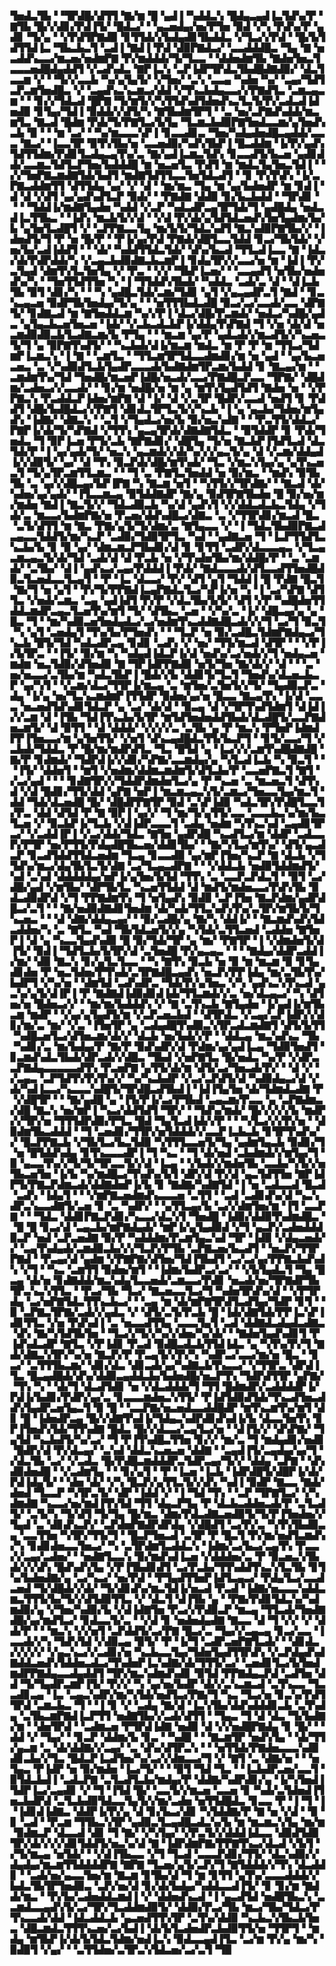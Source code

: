 ▜▅▟▃▜▙▝▝▜▛▟█▞▟▜▜▝▇▞▆▝█▝▄▟▐▝▚▟▟▃▚▝█▟▄▃▄▟▐▃▜▟▚▞▛▝▇▜▙▝█▞▞▟▊▞▛▟▐▜▞▝█▟▃▞▝▝▄▃▅▟▄▞▅▞▛▜▅▝▉▟▝▞▚▝▛▟▚▞▛▝▄▟▊▝▜▞▄▝▝▞▛▟▜▛▇▟▉▝▊▜▜▟▞▞▙▟▄▟▊▜▙▟▟▃▝▞▜▃▞▞▛▟▝▝█▞▙▜▟▜▜▟▐▃▝▜▙▃▙▃▜▝▃▟▐▝▇▟▐▝▛▟▝▟▉▛▇▟▃▞▝▃▃▟▟▟█▃▝▜▄▝▇▝▅▃▟▟▚▃▃▞▆▃▅▞▅▟▆▛▇▝▛▞▆▟▟▟▞▜▞▜▃▃▝▝▟▟▅▟▆▜▙▝▇▟▅▜▅▃▜▃▃▃▅▟█▟▄▟▟▜▝▞▃▟▚▟▃▝▇▛▐▃▚▝▃▛▐▟▛▜▛▟▃▜▙▟█▟▇▟▉▞▝▟▃▜▃▃▆▝▞▝▝▜▞▞▃▃▙▝▚▞▄▜▄▜▞▝▞▜▅▞▝▃▚▝▃▃▄▝▚▟▅▝▚▞▝▃▄▞▜▟▜▃▛▃▆▜▅▟█▃▝▞▝▃▄▟▚▃▚▃▆▃▞▟▟▝▞▜▚▃▙▟▄▃▃▞▞▛▇▟▜▃▝▃▆▃▄▃▆▝▝▝▊▞▞▜▟▃▟▝█▛▇▝▜▞▆▜▞▞▚▜▜▟▚▟▜▟▅▟▚▃▜▃▜▞▛▞▃▟▃▟▐▟▅▟▉▝▊▜▄▞▜▟▐▝▉▟▟▞▞▟▜▞▚▝▇▜▙▟▆▜▛▜▝▝▃▝▅▞▃▛▇▟▚▟▟▞▆▃▆▜▃▝▇▃▟▝█▟▆▝▛▟▞▜▞▛▇▜▃▞▙▜▄▝▜▃▆▃▙▟▉▛▇▜▅▟▃▃▆▞▄▜▅▟▚▃▙▝▉▝▝▝▆▝▃▞▝▝▚▞▆▃▃▃▚▛▐▝▊▃▃▟▊▃▝▜▅▞▚▟▄▟▅▟█▃▄▟▟▞▃▃▃▝▇▃▞▝▐▃▃▜▛▝▉▜▚▜▙▞▅▝▃▃▅▟▉▞▚▟▚▜▙▛▐▝█▃▟▟▆▝▐▞▛▞▄▟▚▜▟▜▜▟▆▞▛▟▊▜▃▟▄▃▄▜▚▞▃▝▇▞▄▟▐▃▆▃▜▟▚▝▊▃▃▟▜▞▙▃▅▝▄▟▊▟▟▞▃▃▆▃▜▟▜▃▛▜▅▞▙▟▟▟█▝▆▝▅▃▅▜▃▝▛▟▜▝▆▝▆▟▃▜▄▜▅▃▜▟▐▝▝▞▞▜▅▛▇▃▆▟▇▜▟▞▙▟▜▝▆▟▇▜▟▜▜▃▃▜▅▜▟▃▟▜▝▝▊▝▛▞▛▟▚▝▐▞▃▛▇▃▟▟▆▜▜▝▟▜▜▟▄▝▄▞▝▞▝▟▝▝▆▞▆▃▝▜▄▝▆▝▄▞▙▟▅▟▛▝▆▝▊▟▐▝▟▝▟▝▞▟▜▝▄▞▄▟▚▟▜▃▛▝▉▟▞▝▝▛▇▟▇▝▟▟▉▝▊▞▙▃▙▟▟▝▝▜▛▟▊▝▝▝▝▜▟▟▐▞▆▟▇▜▄▟▅▝▚▟▟▝▞▃▛▝▚▟▃▟▛▃▄▜▛▜▟▞▜▝▄▟█▟▄▝▅▟▃▟▐▃▜▜▙▃▝▝▐▟▚▝▆▃▙▜▞▞▟▝▝▞▟▝▛▞▟▞▄▜▟▜▟▃▅▟▚▜▅▜▄▟▆▞▙▞▙▝▄▜▅▜▃▟█▜▝▞▝▃▛▛▇▃▃▜▄▝▆▞▙▜▞▜▟▃▚▟▜▝▇▃▚▟▉▛▇▜▙▞▞▝▐▟▅▟▜▞▜▝▛▝▅▝█▞▛▝▝▛▐▞▄▞▛▟▝▛▇▟▞▟█▜▃▃▜▟▟▝▊▃▞▜▙▜▟▞▝▞▅▞▙▞▃▟▐▟▟▜▝▝▝▟▞▝▚▟▟▜▜▟▃▜▟▞▝▟▚▞▙▃▟▝▜▜▃▟▐▃▃▝▇▝▐▟▃▞▟▞▛▟▛▟▟▞▚▝▞▃▄▃▙▟▉▟▇▃▙▃▆▛▐▝▊▟▄▜▛▞▞▃▃▞▅▝▆▝▐▟▐▝▛▞▃▜▄▟▝▟▆▜▚▜▃▜▅▜▄▝▞▝▛▃▝▝▞▞▝▜▙▛▐▃▅▞▝▝▃▃▄▟▜▝▅▜▙▞▅▟▅▟▚▞▚▝▝▜▅▜▜▟▜▜▅▝▚▝▐▝▜▜▟▟▚▜▙▟▞▝▚▟▟▃▝▃▟▞▃▝▟▝▝▟▐▃▙▜▙▝▉▜▝▟▊▞▚▝▝▝▚▝▄▟█▃▜▟▞▃▆▞▜▟▊▝▄▜▝▞▄▃▄▟▛▃▜▝▇▟▝▝▊▃▚▃▄▃▅▝▉▟▛▜▙▜▅▟▄▞▜▞▄▝▝▝▅▜▜▜▙▟▃▟█▝▉▃▞▃▞▃▃▟▞▃▃▝▟▛▇▜▞▝▊▟▇▃▟▝▆▝▇▜▅▟▟▃▆▝▚▞▞▛▐▝▟▃▞▟█▞▛▃▆▟▞▝▅▟▃▞▚▟█▞▄▟▃▝▄▜▄▃▙▃▅▜▅▃▅▝▐▟▞▝▞▃▙▃▟▃▙▛▐▞▟▟▄▜▚▛▇▟▝▜▝▞▅▝▟▞▟▝▅▃▆▟▉▟▉▃▙▜▃▟▇▃▆▞▙▝▛▜▄▝▝▝▆▃▆▝▄▞▛▝▄▟▃▟▞▞▆▃▟▜▞▞▚▃▅▃▜▞▜▝▄▝▉▛▇▜▚▟▜▞▝▝▚▃▙▟▞▟▐▞▆▃▆▝▆▟▃▝▆▝▛▝▛▝▆▝▜▜▃▞▜▟▆▛▐▃▆▃▚▝▐▝▇▝▝▃▆▜▃▝▝▜▜▃▆▜▛▜▟▃▃▟▆▟▊▞▆▝▅▝▄▟▝▝▄▞▙▃▅▃▅▃▝▃▝▞▚▟▉▟▜▃▙▜▄▟▛▃▃▃▟▞▙▟▇▟▆▜▛▃▆▞▙▟▟▝▊▝▇▃▄▞▆▝▝▃▆▟▆▜▚▞▜▟▝▜▅▟█▞▆▃▅▛▐▟█▞▅▃▟▞▃▃▞▛▇▟█▃▛▃▃▝▜▛▇▞▝▟█▟▆▞▃▟▅▃▞▞▃▃▟▞▝▝▊▞▆▝▅▟█▞▅▝▆▝▄▝▆▜▚▜▄▟▜▟▜▝▇▟▅▝▅▝▝▞▛▛▇▃▚▝▛▃▟▟▃▛▐▟▅▞▆▛▇▝▟▝▐▞▝▟▝▞▃▜▛▝█▟▛▞▃▃▟▝▅▟▜▝▊▝▛▟▟▜▝▟█▞▙▟█▟▃▞▞▛▇▜▝▟▊▟▃▜▛▜▃▜▞▞▚▃▙▝▐▝▄▝▄▃▙▞▜▟▅▞▆▜▄▟▚▝▐▟▇▞▝▟▇▃▚▝▝▃▜▝▞▜▄▟▃▞▅▞▙▝▉▞▅▃▚▟▇▝▝▝▛▃▜▜▞▟▟▃▞▛▇▛▐▞▟▞▜▞▚▛▇▟▝▞▜▜▚▝▄▃▄▜▛▟▞▟▇▟▇▜▟▃▝▝▉▜▟▟▛▝▊▝▛▟▞▜▅▟▃▝▜▝▉▛▐▃▅▝▛▜▞▃▙▝▇▛▇▟▊▞▝▟█▜▄▝▜▞▅▝▇▃▙▛▐▜▟▜▃▟▝▟▃▜▟▞▛▝▐▝▄▞▄▟▞▜▞▝▅▃▚▝▄▃▆▟▞▞▟▞▚▞▞▞▄▃▜▞▄▝▟▝▞▃▆▞▟▟▄▟▐▞▞▟▉▜▞▝▄▞▝▟▝▜▚▝▉▃▛▟▞▟█▞▆▜▚▟▞▝▜▃▝▞▆▃▚▜▄▞▄▝▄▜▚▃▅▃▜▝▜▞▄▜▛▃▆▜▜▃▆▃▝▝▝▜▝▃▝▛▇▜▃▜▅▟▟▝▅▝▉▞▆▃▝▝▆▟▚▝▉▜▙▜▙▝▃▝▄▞▞▟█▃▄▞▙▛▐▛▇▝▚▝▇▃▆▝▅▜▝▝▚▜▜▞▞▜▛▟▇▞▝▝▇▃▟▝▟▞▚▟▅▞▄▞▄▟▞▝▐▜▃▃▆▃▄▝▉▜▟▟▇▟▛▝▇▞▄▝▉▟▜▛▇▜▙▟▅▝█▝▉▞▅▞▆▞▆▟▅▝▇▟▐▝▇▃▜▞▞▝▜▟▃▟▉▃▙▝▚▞▟▝▄▟▚▜▝▞▞▟▟▃▟▃▙▃▜▟▄▝▞▜▟▞▃▝▆▃▃▞▙▟▆▛▇▞▅▝▛▃▅▞▟▟▚▟█▃▞▟▇▃▝▃▝▞▜▜▛▟▊▞▆▃▟▝█▃▝▃▜▞▟▜▜▝▆▝▇▃▝▛▇▞▄▜▞▜▞▟▆▞▃▝▇▜▄▃▃▝▞▝▐▝▜▟▃▜▙▟▉▛▇▃▟▃▄▃▃▜▟▟▜▞▆▞▚▃▛▝▃▟▉▞▜▟▉▜▛▜▃▝▚▟▝▝▄▟▇▃▅▝▜▝▐▃▛▜▜▟▜▃▚▃▙▞▙▝▊▝▉▝▄▞▝▟▆▃▆▃▛▜▙▟▊▞▟▝▊▝▊▜▜▝▃▟▛▞▟▃▃▃▄▃▝▞▜▃▄▃▆▃▄▃▜▞▟▞▜▟▝▃▟▞▟▝▟▝▛▃▙▝▅▝▞▜▚▟▅▜▙▞▆▞▟▟█▞▛▝▝▃▝▃▆▟▞▝▃▜▙▞▝▟▐▝▄▟▚▃▞▃▄▞▛▟▟▟▐▝▛▟▞▝▇▟▃▃▃▟▞▟▜▃▃▟▜▜▅▟█▟▉▃▜▃▅▟▃▃▜▃▄▜▝▝▛▝▐▃▝▟▃▃▞▝▛▞▝▟▜▝▄▜▝▜▟▟▐▝█▝▛▟▇▝█▃▜▝▇▞▜▝▅▝▄▜▝▝▛▞▜▞▛▛▇▟▐▃▄▛▇▟▃▜▃▞▚▛▐▞▅▝▚▝▐▝▃▞▚▛▇▝▟▜▜▃▝▞▅▟▞▃▆▃▝▃▄▝▄▟▐▟▜▝▛▞▛▝▞▟▃▜▙▞▙▜▞▝▟▜▝▞▛▝▚▟█▟▅▜▜▟▟▃▆▟▛▃▄▃▜▃▅▜▚▞▆▜▝▜▞▝▟▜▙▃▝▃▅▝▝▞▚▞▃▝▐▞▝▟█▃▄▞▄▝▄▝█▃▝▜▝▝▆▞▚▟▉▃▅▜▅▟▄▟▃▞▃▞▅▟▆▜▚▃▟▟▇▟█▃▟▞▞▞▜▝▃▞▜▝▉▃▜▝▚▝▄▜▝▃▅▟▄▜▝▜▚▞▙▞▛▜▅▟▚▝▝▝▜▃▛▝▅▝▉▞▃▟█▃▜▟▆▛▇▟▄▃▞▜▚▃▙▝█▜▞▜▟▝▚▟▃▟▛▃▄▝▊▟▊▝▃▟▚▝▞▝▅▞▝▜▜▞▆▃▟▝▟▜▛▝▝▝▞▛▐▞▙▜▛▃▝▝▐▜▞▝▉▞▆▝▚▝▚▟▄▟▐▟▃▛▐▞▟▝▅▟▚▞▃▞▅▟▞▞▜▝▅▟▄▃▅▝▆▟▆▝▅▃▜▟▉▞▟▜▅▟▉▝▇▝▜▛▐▟▛▛▇▟▉▝▅▜▞▜▅▝▇▞▟▞▞▝▟▝▝▝▃▝▅▞▅▃▃▞▃▜▙▞▆▝▚▟▃▜▙▛▐▝█▟▞▞▙▝▟▟▊▜▞▜▃▜▝▜▅▟▚▞▟▃▅▃▙▃▛▝▄▞▚▜▝▝▞▃▆▞▟▃▞▜▜▛▐▞▆▃▄▝▃▝▆▜▅▞▃▜▅▜▞▞▜▞▝▜▄▟▉▃▛▃▝▟▄▝▐▞▄▝▅▞▜▃▚▃▆▟▆▛▐▜▜▟▛▝▉▟▅▞▄▞▅▝█▃▃▝▇▃▄▜▚▝▐▞▟▝▃▃▃▝▅▃▅▟▜▟▚▟▊▜▟▃▛▝▄▝▃▞▝▟▞▟▝▝▉▃▄▝▟▝▞▜▛▜▚▟▜▟▆▜▝▟▐▟▐▞▞▃▆▝▟▝▐▜▙▝▜▟▐▜▚▃▙▞▙▜▛▝▆▜▟▜▅▟▅▟▟▜▙▟▞▟▃▟█▜▞▃▃▛▇▟▅▃▆▜▞▝▟▝▉▜▜▝▝▟▝▟▟▟▞▝▞▞▞▞▃▝▃▜▙▝▄▝▛▝▆▃▚▝▛▜▅▛▐▟▆▟▛▛▐▜▅▃▃▞▆▝▄▜▅▜▜▞▝▞▅▜▝▟▚▃▄▟█▟▃▜▜▞▙▃▛▜▝▝▊▜▞▃▃▞▜▝▞▃▙▟▞▜▟▟▃▝▛▝█▞▆▞▆▟▛▟▜▃▝▜▃▝█▜▟▝▄▝▐▃▞▞▞▃▆▜▚▟█▟▇▟█▝▇▞▛▝▊▟▆▟▞▝▜▟▛▟▐▞▞▟▊▞▚▛▇▞▃▃▆▟▄▞▄▝▚▜▃▟▐▃▙▝▚▝▉▃▜▝▝▝▐▜▞▝▟▟▅▜▝▝▆▜▝▞▅▟▆▞▟▟▆▃▆▟▆▜▞▟▜▃▙▞▛▝▃▃▅▛▇▃▜▝▇▜▝▞▃▞▄▟▝▝▝▝▊▟▇▜▛▞▞▜▟▟▛▟▆▟▅▜▃▞▄▝▛▝▚▃▅▝▃▝▆▃▅▃▜▝▟▜▚▟▝▞▟▝█▟▊▞▜▜▞▟▟▝▄▛▇▝▅▛▐▝▆▃▆▃▄▃▚▜▞▃▆▃▞▜▅▃▃▜▄▞▆▃▜▝▟▟▝▜▟▞▟▃▅▟█▝█▞▝▟█▟▛▛▇▜▛▝▉▟▝▃▚▛▐▟▉▝▚▟▃▜▛▞▛▟█▜▃▃▜▞▛▃▝▟▟▝▟▜▟▝▛▝▇▝▉▛▐▝▄▞▞▝▜▝▆▞▜▞▄▜▜▞▃▃▝▃▃▃▙▃▚▞▆▞▙▃▜▃▅▝▞▝▉▃▙▛▐▞▜▃▙▝▞▟▐▟▛▃▃▃▜▝▃▟▄▝▅▟▆▝▚▜▚▃▚▟▝▃▄▟▊▜▛▃▞▝▞▃▟▟▐▛▐▝▞▃▞▟▟▞▜▟▃▝▇▜▅▝▄▟▛▟█▝▚▃▟▜▃▞▆▝▟▟▛▝▃▟▃▃▛▞▛▜▛▝▅▞▛▜▜▞▛▟▄▟█▜▙▃▅▞▟▟▊▜▙▞▝▝▇▞▚▜▃▞▆▜▚▞▝▟▜▞▄▃▟▃▛▝▊▃▟▜▟▟▜▜▟▃▅▟▆▝▜▃▄▝▊▃▃▟▉▝▄▞▆▛▐▜▅▞▚▃▛▝▇▝▟▃▙▝▞▜▜▟▚▞▆▃▞▟▄▜▙▜▃▜▞▟▇▝▃▞▜▃▄▃▟▛▇▝▝▝▞▟▟▃▙▝▅▟▉▜▟▟▆▟▜▞▚▟▝▃▚▟▝▟▟▟▟▟▄▞▅▛▐▞▄▜▅▞▙▜▟▝▜▜▚▝▃▝▃▃▛▃▛▟▃▜▝▝▉▜▝▃▞▟█▞▄▟▝▞▆▜▙▞▝▟▛▜▙▜▃▝▚▃▅▜▜▟▟▝▟▝▆▟▜▞▆▟▅▃▃▞▛▟▚▜▙▝▉▟▃▟▉▟▛▟▝▞▜▝▛▛▇▟▆▜▚▝▜▝▅▜▄▟▚▝▉▟▉▝▃▛▐▜▅▝▇▃▛▟▆▞▄▟▛▟█▃▞▃▜▝▝▝▇▞▅▟▉▟▇▟▊▜▅▟▆▝▟▞▚▟▞▜▜▃▚▟▚▜▚▞▃▜▛▞▆▜▙▜▞▜▚▃▅▃▝▝▝▟▝▟▇▞▟▟▄▃▄▞▝▝▉▞▃▟█▞▄▝▇▞▚▝▟▟▐▞▝▝▇▃▆▟▚▟▚▜▟▃▟▟▅▞▚▝▃▝▇▜▃▝▚▟▝▜▙▜▟▃▅▜▞▞▄▝▚▜▟▞▃▜▜▃▅▟▝▃▟▟▅▝▇▜▅▛▐▝▟▝▄▝▚▃▃▜▄▟▚▟▉▝█▝▉▞▜▟▞▜▛▝▄▝▆▞▝▛▇▜▛▝▐▝▞▟▆▟▅▜▞▟▐▜▞▝▉▟▐▝▜▟▜▃▙▞▙▜▛▞▟▝▃▜▅▟█▝▛▞▄▃▄▃▝▝▝▝▇▟▄▞▟▟▛▃▟▟▐▞▆▞▝▟▉▝▇▃▚▝▊▞▄▜▃▜▃▃▝▝▚▝▇▜▚▝▉▃▙▝▅▝▉▝▆▝▆▃▆▝▉▝▊▜▄▟▊▟▅▝▛▝▅▃▜▟▅▞▛▜▚▟▞▃▜▛▇▟█▃▄▟▚▝▅▃▛▞▛▛▐▟▄▝▆▞▃▜▙▜▚▞▙▟▛▜▝▞▚▞▅▝▝▟▆▜▟▝▃▟▚▟▛▃▝▜▟▞▛▞▄▜▅▃▝▞▚▝▄▟▚▃▚▜▚▃▟▝▄▃▚▞▄▜▞▟▐▛▐▝▛▝▇▟▇▟▐▟▉▟▊▟▐▟▞▜▜▃▆▟▞▞▃▝▅▞▟▃▄▃▞▝▚▝▟▜▅▞▅▝█▟▅▃▞▞▝▝▆▞▆▞▙▟▟▟▚▝▞▝▇▝▃▜▚▃▙▝▇▜▄▟▅▝▐▞▄▟▐▞▆▜▙▃▆▝▆▟▛▝▝▞▄▞▄▜▄▟▜▞▆▝▞▃▛▃▅▃▙▟▝▝▟▜▛▟▃▝▞▃▄▞▃▛▐▟▛▞▞▟▊▞▆▞▃▝▆▞▝▞▃▝▐▜▅▜▛▝▄▝▃▟▄▟█▜▚▟▉▃▚▜▛▃▟▃▆▟▇▜▝▟▜▞▙▜▜▝▚▟█▃▅▜▃▞▟▜▅▃▆▞▟▞▞▝▟▃▙▝▅▞▙▟▞▞▛▝▝▟▟▃▄▝▆▃▚▟▚▃▝▜▙▝▚▟▊▞▃▝▆▞▙▟▄▞▛▝▇▞▛▝▉▟▚▟▛▞▟▝▛▟▆▞▄▞▄▟▐▃▄▝▜▟▉▜▅▟▜▝▊▃▆▟▚▟▃▜▙▟▞▟▛▃▟▞▞▟█▃▝▜▙▟▝▞▅▛▇▜▃▝█▞▅▟▃▝▚▞▛▝▞▟▛▃▃▛▇▟▄▃▃▃▃▃▟▜▚▝▛▃▅▛▇▝▄▜▜▞▟▞▆▝▟▜▞▃▞▜▅▃▟▞▛▞▝▝▟▝▞▝▞▃▄▃▝▃▛▜▟▜▚▜▚▜▚▞▞▝▚▞▚▃▙▟▛▝▞▃▞▃▛▟▜▞▟▝▚▟▉▟▄▃▞▟▝▞▟▞▚▟▐▃▃▞▚▃▃▃▚▟█▜▞▜▛▟█▃▟▜▙▟▐▝▐▟▐▜▄▜▅▝▟▞▜▟▆▟▃▟▇▝▛▝▞▟█▜▛▝▝▝▇▞▄▟█▝▄▝▐▜▞▛▐▞▃▞▛▜▙▟▝▃▄▃▆▞▛▃▃▝▄▝▃▛▇▟▆▃▞▟█▝▇▃▚▝▅▞▆▛▐▝▚▃▞▟▟▜▟▜▝▜▛▞▝▝▜▟▚▞▆▟▞▝█▞▞▞▞▞▙▝▆▟▛▞▞▜▛▞▅▝▜▜▜▟▛▟▉▞▛▜▃▝█▟▝▜▄▜▃▟▐▟▞▞▛▝▝▝▚▜▃▞▞▞▛▞▅▝▝▟▉▟▆▜▙▃▟▟▟▝▝▜▝▃▅▟▊▞▜▜▛▞▅▜▟▟▟▞▞▃▃▛▐▃▙▃▙▝▊▜▛▜▚▟▚▞▞▝█▃▛▛▇▃▙▝▞▜▙▜▃▞▙▃▜▟▉▝▚▜▜▜▃▃▅▜▞▜▄▝▄▟▆▜▄▃▙▝▉▟▊▞▜▝▅▝█▜▟▟▚▟▄▝▊▜▚▃▃▃▟▛▐▝▜▝▚▃▝▝▜▝▟▞▅▟▝▃▙▟▆▟▞▞▆▜▄▞▜▝▉▝▄▃▃▜▚▞▞▜▞▜▞▜▛▃▃▜▞▞▟▝▐▃▄▝▝▞▙▟▞▞▆▟▅▜▙▝▃▃▙▞▚▜▞▞▅▜▙▃▅▜▅▝▐▞▙▝▚▞▆▟█▃▞▜▚▟▚▞▙▜▝▟▛▞▟▝▛▞▟▝▄▃▜▟▜▜▅▝▇▛▐▟▛▜▞▛▇▃▛▟▆▃▟▞▟▟▇▟▅▛▐▞▙▝▊▝▇▟▇▞▚▟▇▜▟▝▐▝▅▝▃▟▃▃▟▝█▃▟▝▃▟▚▝▐▟▄▜▝▝▝▞▆▛▇▃▅▟▆▟▚▃▃▃▅▝▃▜▜▝▝▃▟▝▃▟▊▟▚▞▟▝▚▃▚▟▛▃▚▃▃▟▇▜▞▃▅▝▊▝▃▝▚▟▛▞▝▝▄▜▜▃▄▞▙▝▃▞▞▟▆▜▅▞▆▝▐▜▝▃▃▛▇▝▝▝▜▟▃▝▟▟▊▛▇▃▛▟▊▞▚▃▃▞▟▃▚▜▝▜▅▟█▝▐▟▉▞▟▟▉▜▚▟▆▟█▃▝▝█▝█▝▊▃▞▟▝▃▄▃▙▞▆▛▇▟▄▟▞▝▆▛▐▞▄▜▄▟▉▟▝▞▜▝▄▃▛▞▃▟▅▟▟▟▉▃▛▝▅▟▝▃▛▃▅▟▇▝▉▞▛▝▚▟▟▟▆▞▛▃▆▜▄▃▚▟▝▜▛▝▐▟▉▝▞▟▄▃▅▟▞▞▝▃▄▜▚▟▄▟▞▃▆▟▉▃▙▞▞▞▜▃▛▞▛▜▙▝▃▛▇▃▅▞▙▃▟▜▝▝▅▃▛▞▜▜▛▛▇▟▝▝▛▃▄▞▟▝▄▟▆▝▞▛▇▛▇▞▟▜▅▞▜▟▐▜▙▟▜▝▃▞▃▞▄▞▛▛▇▃▙▟▚▟▚▝▞▜▝▝▚▃▝▃▆▜▜▝▉▟▅▞▆▜▝▝▐▟▆▞▙▟▛▃▞▃▞▝▝▞▙▜▄▟▃▜▝▜▄▝█▃▄▝▟▞▅▝▊▟▇▟▟▞▆▃▚▟▄▜▃▃▅▟▞▃▆▃▃▞▛▟▊▝▅▃▟▞▅▞▜▛▇▟▛▜▙▜▛▃▚▃▚▜▜▃▝▝▛▃▞▜▙▝▜▃▞▝▇▃▅▃▃▜▃▞▜▝▚▟▅▜▛▟▚▞▟▝▝▞▛▜▛▟▄▝▃▞▅▛▇▜▟▃▜▜▚▃▙▃▞▝▝▃▄▝▆▝▟▞▆▛▇▜▛▟▜▃▟▜▄▞▜▟▛▝▊▜▝▝▉▝▃▛▇▃▜▛▇▞▃▟▞▞▄▟▃▝▞▝▟▜▞▃▜▞▛▃▙▝█▝▐▟▞▟▇▜▟▞▛▛▐▃▚▛▐▟▊▜▜▃▝▞▅▝▛▟▚▟▐▝▃▝▅▃▃▟▜▜▄▝▃▃▃▜▄▜▝▃▟▝▟▟▇▟▃▟▄▟▃▟▇▃▝▟▚▝▇▞▚▜▟▜▙▜▅▝▝▜▃▞▞▜▞▞▚▞▞▟▅▞▚▞▟▞▝▝▇▟▅▜▄▟▚▟▊▜▝▛▐▟▚▟▃▟▛▝▇▜▃▝▞▛▐▟▊▝▛▃▟▝▉▟█▃▟▃▙▜▜▟▐▟▃▝▄▝▚▜▚▞▛▞▜▝▇▟▞▟▇▃▚▜▛▞▚▞▅▝▇▃▛▞▛▝▛▃▄▜▞▞▛▞▚▝▚▟▛▃▞▃▃▞▆▞▅▝█▃▝▝▊▃▞▝▃▜▜▜▙▃▆▞▝▟▊▞▟▃▝▟▊▃▟▞▄▞▚▟▇▃▙▜▚▃▃▞▝▞▜▜▛▃▝▟▛▟▐▜▃▝█▃▄▟█▟▞▟▚▞▟▟▉▃▄▟▟▃▙▞▙▟▅▟█▞▅▃▛▜▚▝▜▟▛▟▜▜▛▝▄▛▇▞▝▜▚▝▚▝▝▟▞▜▝▟▃▟▜▟▊▝▅▝▞▟▃▟▟▟▞▜▝▜▜▝█▟▆▟▛▞▃▟▟▟▟▛▐▞▛▟▐▞▙▟▊▞▛▟▛▞▄▞▃▝▊▃▃▃▆▟▅▃▚▜▜▞▝▛▐▟▜▟▉▟▜▟▞▜▚▃▟▜▅▃▟▟▚▜▄▟▛▃▅▜▄▃▜▝▉▝█▝▝▃▃▛▇▞▅▃▅▟▃▃▟▟█▟▛▝▆▜▚▃▆▜▚▞▆▜▝▟▊▝█▝▐▟▅▟▛▃▄▝█▞▞▟▇▜▚▟▐▞▜▟▄▃▚▟▛▟▊▟▚▟▐▞▙▝▟▃▃▜▅▜▚▝▊▛▐▜▅▟▚▜▟▞▜▜▚▟▇▝█▟▃▝█▞▞▟▃▃▞▃▄▜▃▞▅▝▝▟▐▜▞▞▝▟▚▛▇▞▝▜▄▜▟▝▚▃▙▟▜▞▚▞▃▞▝▜▝▛▐▜▚▟█▃▜▜▅▝▊▞▞▝▆▞▃▝▜▝▆▟▄▟▊▞▅▟▊▝█▟▛▞▟▝▛▞▟▃▄▞▝▃▚▟▝▟▟▃▚▃▅▃▅▝▟▟▇▝▝▃▄▟▐▜▞▃▄▟▄▞▄▞▜▝▞▟▃▜▙▝▃▞▝▞▃▟▃▝█▞▛▟█▃▆▟▟▟▛▃▜▟▛▃▄▞▜▞▞▝▟▟▄▝▃▛▇▝▝▟▚▟▉▟▅▟█▝▝▞▃▟▆▜▄▝▝▝▊▞▄▜▝▝▛▝▐▃▅▝▐▃▙▝▐▟▛▟█▜▞▟█▛▐▞▟▞▛▟▐▟▄▜▞▝▝▟▅▝▟▞▝▞▚▝█▃▛▞▄▜▜▃▜▞▞▟▚▝▚▟▐▝▉▟▛▝▇▃▃▝▇▟▞▟▅▟▝▜▃▃▛▝▚▜▛▃▜▞▝▟▛▝▐▟▟▝▞▝▐▝▜▟▝▜▚▝▝▃▛▝▜▛▇▜▃▞▝▞▚▟▆▟▇▝▚▃▃▞▅▞▆▟▐▜▚▜▟▝▜▜▝▟▄▃▛▜▄▝▛▝▟▃▙▃▟▟▅▃▟▞▛▝▃▜▃▟▜▞▝▃▜▞▚▝▜▞▟▜▝▜▞▜▄▝█▞▆▃▝▟▆▞▛▟▃▟▇▃▅▟▉▜▞▜▞▛▐▜▅▟▅▞▞▜▄▟▝▃▝▟▊▟▚▃▛▞▝▃▛▟▅▛▇▟▛▟▛▟▄▝▞▟█▟▜▝▃▞▛▞▃▝▚▜▚▜▙▟▉▃▄▝▃▃▜▜▅▝▚▜▛▞▜▜▞▜▝▝█▃▛▜▅▃▟▝▃▜▛▝▛▝█▃▜▝▛▞▆▞▅▟▜▃▆▟▚▞▚▝▊▟▊▟▅▃▃▜▅▃▞▝▚▝▃▜▛▟▆▜▃▟▟▃▚▝▐▟▆▞▃▞▙▃▞▃▄▜▚▝▛▃▃▞▞▃▄▞▃▟▅▞▝▝▅▟▇▜▃▃▚▝▉▞▆▟▚▟▐▃▅▝▞▟▟▟▅▞▃▝▛▝▉▃▅▃▚▜▙▟▞▞▞▟▚▝█▟▚▟▚▜▄▝▞▛▐▜▙▟▊▟▜▝▃▞▛▃▙▞▜▜▚▟▟▜▚▃▚▜▃▜▙▝▊▜▚▞▙▟▅▟▇▞▄▝▃▞▚▃▞▝▅▞▛▟▝▝▛▜▄▟▜▜▅▛▐▟▜▃▄▃▞▝▛▟▄▜▃▞▃▃▟▃▅▟▝▜▞▟█▟▞▞▟▞▝▜▞▟▊▟▚▞▆▃▜▟▐▞▅▃▟▝▛▃▟▝▐▟▇▞▅▃▃▃▚▟▟▃▆▃▜▜▜▞▙▞▜▞▞▟▜▟▉▜▜▃▝▞▝▟▃▜▝▟▐▜▙▝▄▝▝▛▇▞▛▟▊▜▟▃▚▞▚▟▆▟▉▞▄▝▞▜▅▞▚▟▉▞▙▝▞▟▐▟▇▜▅▝▛▃▞▞▛▟▉▃▛▝▆▃▄▝▜▜▃▟▞▜▅▟▇▟█▞▄▞▆▟▜▃▞▝▊▟▃▃▜▞▃▝▝▞▟▝▊▝▅▟▅▟▄▟▇▝▇▃▃▝▟▝▜▝▞▞▝▞▝▟▟▞▛▝▝▝▆▃▚▝▞▞▅▜▝▃▛▟▟▜▞▃▞▛▇▝█▃▞▃▝▜▄▞▞▃▄▃▄▝▊▃▞▃▃▝▐▃▃▟▞▞▚▝▜▟▚▜▟▝▞▟▉▃▄▝▉▜▞▝▛▝▐▞▜▝▃▟▛▃▅▛▇▜▃▟▞▝▝▟▊▟▃▞▞▞▞▞▝▞▄▃▚▃▞▞▃▟▊▞▅▝▚▃▙▃▃▜▄▞▜▟▅▜▄▟▜▜▛▟▚▝▞▃▛▟▄▟▚▟▇▟▟▃▅▟▚▜▟▟▅▃▟▃▞▜▚▟▅▛▐▃▚▟▇▞▟▞▜▜▜▞▃▞▝▃▅▟▊▜▃▞▙▜▅▟▆▟▛▛▇▟▄▃▃▟▄▟▟▜▝▜▛▞▆▃▚▟▆▟▚▟▊▝▉▜▟▝▛▛▇▟▄▃▛▟▝▃▟▜▅▝▟▟▝▜▞▜▄▟▛▃▆▛▐▜▞▝▛▞▞▝▚▝▄▞▅▞▙▟▛▝▟▞▞▃▚▃▆▃▟▝▃▜▚▃▃▝▜▃▃▟▊▃▄▝▐▃▝▃▄▃▚▟▛▞▆▞▚▜▟▞▅▟▜▃▞▛▇▞▜▝▚▃▝▜▃▞▅▝▊▃▚▞▛▟▜▜▛▟▝▃▆▃▙▃▝▜▝▝▐▝▊▝▞▝▃▟▄▝▇▞▟▝▐▃▚▜▙▞▟▟▚▟▟▟▊▃▙▝▃▜▚▟▄▝▃▜▙▃▆▛▇▟▐▃▛▜▜▝▅▟▇▜▙▞▞▃▟▞▟▜▜▝▝▜▄▃▝▜▝▟▝▟▃▝▜▞▙▟▇▞▆▝▝▟▅▜▛▟▝▝▃▟▆▃▅▝▛▜▛▟▐▟▇▝▅▟▉▝▟▝▞▞▅▟█▛▇▟▄▝▊▝█▞▝▝▟▟▝▞▝▜▄▞▝▝▊▃▛▝▟▟▆▞▙▝▊▃▝▝▚▟█▝▝▝▇▃▆▜▛▝▅▟▚▜▄▝▝▟▞▜▜▞▄▃▆▝▃▝▟▞▟▟▇▞▞▃▄▞▝▃▝▟▚▞▟▜▛▃▚▝▝▝▅▜▜▟▞▛▇▟▅▃▃▃▚▟▉▟▊▃▙▞▞▜▃▝█▟▃▛▐▃▟▜▅▞▚▞▃▞▞▟▆▃▃▞▜▝▞▝▇▜▝▃▝▟▇▞▅▝▝▝▅▜▄▃▝▛▐▟▛▝▅▝▉▞▆▟▅▝▐▃▞▜▞▝▝▝▉▜▝▜▟▝▜▃▝▝▐▃▙▟▛▃▅▞▃▃▜▝▉▜▟▃▙▟▐▝▃▟▃▛▇▝▃▜▃▟▜▃▙▞▆▟▄▞▛▝▟▟▇▞▚▟▛▟▊▞▄▝▐▞▚▜▅▟▐▜▟▛▐▃▞▃▄▟▊▝▞▝▜▝▐▜▟▝█▞▝▃▃▜▞▞▆▃▅▝▃▃▅▝▊▝▚▟▞▃▜▟▅▟▐▜▅▃▙▟▛▟▝▃▜▃▙▟▉▜▟▃▃▜▄▜▞▞▆▞▃▟▅▝▅▜▜▟█▟▃▝▊▃▃▝▛▝▐▝▜▝▐▝▐▟▊▟▐▟▇▃▝▟▟▛▐▞▛▞▄▝▟▝▊▞▙▃▞▟▊▝▚▜▟▟▇▞▛▝▇▝▅▝▞▟▝▝▉▝▊▝▃▟▝▝▛▃▆▝▜▜▙▃▚▜▛▝▄▟▉▃▜▃▄▟█▃▟▃▚▞▙▝▆▝▆▃▆▃▚▜▄▝▆▞▆▝▉▟▆▃▛▝▟▃▃▟▝▟▊▝▜▝▇▞▝▞▚▜▄▞▝▞▛▃▜▞▞▟▟▟▐▟▃▃▝▟▉▟▜▟▉▜▛▞▟▞▞▞▞▟▊▜▟▟▜▞▅▃▚▞▟▝▇▝▐▟▛▟▆▛▇▞▛▛▇▜▚▃▞▟▃▟▝▞▙▜▝▞▜▞▆▃▄▝▅▜▟▞▝▝▞▟▐▜▙▃▃▝▞▜▝▜▃▟▝▃▃▃▛▟▊▞▜▜▞▝▟▃▚▟▉▞▞▟▄▟▄▞▆▃▆▜▜▟▟▟▟▛▇▝▇▛▇▝▜▃▅▞▄▜▞▃▛▞▜▝▇▜▟▟▟▞▞▜▚▝▟▃▟▟▊▝▝▃▟▞▅▞▄▃▃▜▅▞▆▝▇▃▆▝▊▜▙▞▟▝▜▝▆▝▊▜▜▝▄▜▚▞▃▃▃▟▟▟▞▞▙▟▃▜▙▜▛▜▅▟▉▃▝▃▛▞▅▞▟▝▊▞▟▞▙▟▄▞▚▟▟▃▃▟▐▜▞▝▊▝▊▞▆▝▇▟▟▞▆▃▝▝▛▞▙▞▃▟▅▟▟▃▆▟▐▝▞▝▟▟▅▟▚▃▟▝▐▝▄▃▟▜▟▝▅▟█▜▙▃▚▝▃▃▆▟▃▃▄▟▚▜▞▃▞▜▛▞▜▃▟▟▆▟▉▜▞▝▟▟▉▞▛▃▞▜▙▝▆▃▞▜▙▞▜▟▃▞▛▜▚▃▃▟▞▟▟▝▐▟▃▟▟▃▙▝▄▃▅▟▜▜▚▜▛▝▃▜▚▞▟▟▉▝▚▃▙▃▚▜▙▃▙▜▅▃▝▟█▃▆▟▃▜▜▜▚▃▅▞▃▞▙▟▐▝▟▞▙▜▃▟▅▟▛▃▙▟▉▜▜▞▅▝▜▜▛▜▝▝▆▟▄▝▆▜▙▛▐▞▟▞▙▜▟▃▜▟▆▞▅▟▐▃▚▝▉▟▃▃▄▟▐▜▃▝▃▞▆▝▛▞▄▝▆▞▚▝▉▟▉▜▝▞▄▞▝▝▃▜▜▟▅▞▃▜▛▃▚▜▟▃▅▞▃▞▃▜▝▜▉
